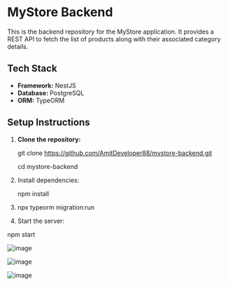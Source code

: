# MyStore Backend

This is the backend repository for the MyStore application. It provides a REST API to fetch the list of products along with their associated category details.

## Tech Stack
- **Framework:** NestJS
- **Database:** PostgreSQL
- **ORM:** TypeORM

## Setup Instructions

1. **Clone the repository:**

   git clone https://github.com/AmitDeveloper88/mystore-backend.git

   cd mystore-backend

2. Install dependencies:

   npm install

3. npx typeorm migration:run

4. Start the server:

npm start



![image](https://github.com/user-attachments/assets/6f790d1c-bf25-437c-b31b-14eec69ef8bc)

![image](https://github.com/user-attachments/assets/a2bda1a5-9a48-4032-8741-daa2367d8754)

![image](https://github.com/user-attachments/assets/688b7a4f-bc32-4821-a997-c936c4e561bb)


